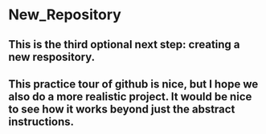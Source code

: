 # New_Repository
## This is the third optional next step: creating a new respository.
## This practice tour of github is nice, but I hope we also do a more realistic project. It would be nice to see how it works beyond just the abstract instructions.
